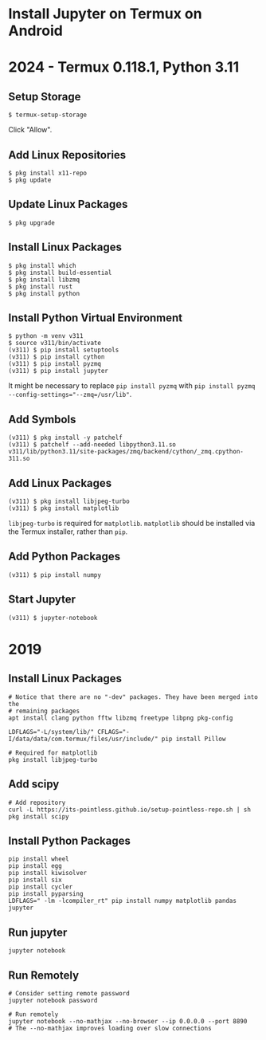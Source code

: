 # Install Jupyter on Termux on Android
# 2024 - Termux 0.118.1, Python 3.11

## Setup Storage

```
$ termux-setup-storage
```
Click "Allow".

## Add Linux Repositories

```
$ pkg install x11-repo
$ pkg update
```

## Update Linux Packages

```
$ pkg upgrade
```

## Install Linux Packages

```
$ pkg install which
$ pkg install build-essential
$ pkg install libzmq
$ pkg install rust
$ pkg install python
```

## Install Python Virtual Environment

```
$ python -m venv v311
$ source v311/bin/activate
(v311) $ pip install setuptools
(v311) $ pip install cython
(v311) $ pip install pyzmq
(v311) $ pip install jupyter
```
It might be necessary to replace `pip install pyzmq` with `pip install pyzmq --config-settings="--zmq=/usr/lib"`.


## Add Symbols

```
(v311) $ pkg install -y patchelf
(v311) $ patchelf --add-needed libpython3.11.so v311/lib/python3.11/site-packages/zmq/backend/cython/_zmq.cpython-311.so
```

## Add Linux Packages

```
(v311) $ pkg install libjpeg-turbo
(v311) $ pkg install matplotlib
```
`libjpeg-turbo` is required for `matplotlib`. `matplotlib` should be installed via the Termux installer, rather than `pip`. 


## Add Python Packages

```
(v311) $ pip install numpy
```

## Start Jupyter

```
(v311) $ jupyter-notebook
```


# 2019

## Install Linux Packages
```
# Notice that there are no "-dev" packages. They have been merged into the
# remaining packages
apt install clang python fftw libzmq freetype libpng pkg-config

LDFLAGS="-L/system/lib/" CFLAGS="-I/data/data/com.termux/files/usr/include/" pip install Pillow

# Required for matplotlib
pkg install libjpeg-turbo
```

## Add scipy
```
# Add repository
curl -L https://its-pointless.github.io/setup-pointless-repo.sh | sh
pkg install scipy
```

## Install Python Packages
```
pip install wheel
pip install egg
pip install kiwisolver
pip install six
pip install cycler
pip install pyparsing
LDFLAGS=" -lm -lcompiler_rt" pip install numpy matplotlib pandas jupyter
```

## Run jupyter
```
jupyter notebook
```

## Run Remotely
```
# Consider setting remote password
jupyter notebook password

# Run remotely
jupyter notebook --no-mathjax --no-browser --ip 0.0.0.0 --port 8890
# The --no-mathjax improves loading over slow connections
```
